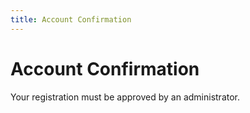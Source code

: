 ```yaml
---
title: Account Confirmation
---
```


# Account Confirmation

Your registration must be approved by an administrator.
